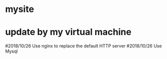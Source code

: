# mysite
# update by my virtual machine
#2018/10/26  Use nginx to replace the default HTTP server
#2018/10/26  Use Mysql
